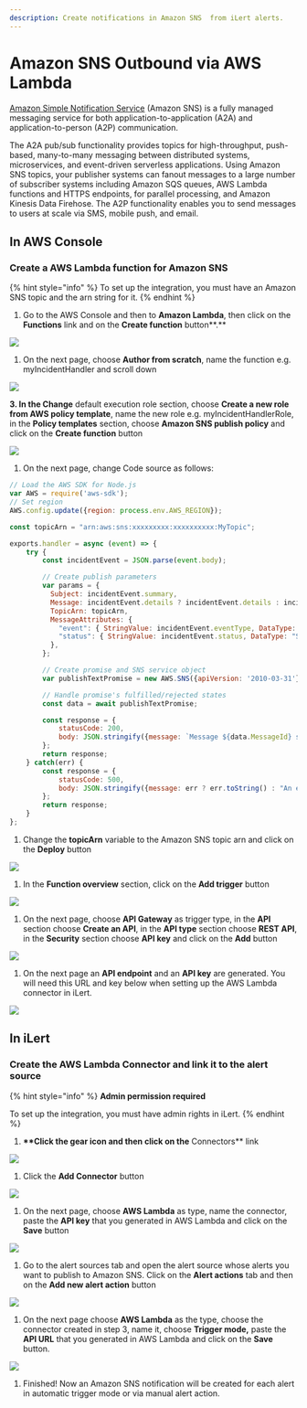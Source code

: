 ```yaml
---
description: Create notifications in Amazon SNS  from iLert alerts.
---
```


# Amazon SNS Outbound via AWS Lambda

[Amazon Simple Notification Service](https://aws.amazon.com/sns/) \(Amazon SNS\) is a fully managed messaging service for both application-to-application \(A2A\) and application-to-person \(A2P\) communication.

The A2A pub/sub functionality provides topics for high-throughput, push-based, many-to-many messaging between distributed systems, microservices, and event-driven serverless applications. Using Amazon SNS topics, your publisher systems can fanout messages to a large number of subscriber systems including Amazon SQS queues, AWS Lambda functions and HTTPS endpoints, for parallel processing, and Amazon Kinesis Data Firehose. The A2P functionality enables you to send messages to users at scale via SMS, mobile push, and email.

## In AWS Console <a id="in-aws-console"></a>

### Create a AWS Lambda function for Amazon SNS <a id="create-sns-topic-subscription"></a>

{% hint style="info" %}
To set up the integration, you must have an Amazon SNS topic and the arn string for it.
{% endhint %}

1. Go to the AWS Console and then to **Amazon Lambda**, then click on the **Functions** link and on the **Create function** button**.**

![](../../.gitbook/assets/functions_-_lambda.png)

1. On the next page, choose **Author from scratch**, name the function e.g. myIncidentHandler and scroll down

![](../../.gitbook/assets/lambda%20%281%29.png)

**3. In the Change** default execution role section, choose **Create a new role from AWS policy template**, name the new role e.g. myIncidentHandlerRole, in the **Policy templates** section, choose **Amazon SNS publish policy** and click on the **Create function** button

![](../../.gitbook/assets/lambda.png)

1. On the next page, change Code source as follows:

```javascript
// Load the AWS SDK for Node.js
var AWS = require('aws-sdk');
// Set region
AWS.config.update({region: process.env.AWS_REGION});

const topicArn = "arn:aws:sns:xxxxxxxxx:xxxxxxxxxx:MyTopic";

exports.handler = async (event) => {
    try {
        const incidentEvent = JSON.parse(event.body);

        // Create publish parameters
        var params = {
          Subject: incidentEvent.summary,
          Message: incidentEvent.details ? incidentEvent.details : incidentEvent.summary,
          TopicArn: topicArn,
          MessageAttributes: {
            "event": { StringValue: incidentEvent.eventType, DataType: "String" },
            "status": { StringValue: incidentEvent.status, DataType: "String" },
          },
        };

        // Create promise and SNS service object
        var publishTextPromise = new AWS.SNS({apiVersion: '2010-03-31'}).publish(params).promise();

        // Handle promise's fulfilled/rejected states
        const data = await publishTextPromise;

        const response = {
            statusCode: 200,
            body: JSON.stringify({message: `Message ${data.MessageId} sent to the topic ${params.TopicArn}`}),
        };
        return response;
    } catch(err) {
        const response = {
            statusCode: 500,
            body: JSON.stringify({message: err ? err.toString() : "An error occurred"}),
        };
        return response;
    }
};
```

1. Change the **topicArn** variable to the Amazon SNS topic arn and click on the **Deploy** button

![](../../.gitbook/assets/myincidenthandler_-_lambda.png)

1. In the **Function overview** section, click on the **Add trigger** button

![](../../.gitbook/assets/myincidenthandler_-_lambda%20%283%29.png)

1. On the next page, choose **API Gateway** as trigger type, in the **API** section choose **Create an API**, in the **API type** section choose **REST API**, in the **Security** section choose **API key** and click on the **Add** button

![](../../.gitbook/assets/lambda%20%283%29.png)

1. On the next page an **API endpoint** and an **API key** are generated. You will need this URL and key below when setting up the AWS Lambda connector in iLert.

![](../../.gitbook/assets/myincidenthandler_-_lambda%20%281%29.png)

## In iLert <a id="in-ilert"></a>

### Create the AWS Lambda Connector and link it to the alert source

{% hint style="info" %}
**Admin permission required**

To set up the integration, you must have admin rights in iLert.
{% endhint %}

1. **\*\*Click the gear icon and then click on the** Connectors\*\* link

![](../../.gitbook/assets/screenshot_16_03_21__15_46.png)

1. Click the **Add Connector** button

![](../../.gitbook/assets/screenshot_16_03_21__15_48.png)

1. On the next page, choose **AWS Lambda** as type, name the connector, paste the **API key** that you generated in AWS Lambda and click on the **Save** button

![](../../.gitbook/assets/ilert%20%2851%29.png)

1. Go to the alert sources tab and open the alert source whose alerts you want to publish to Amazon SNS. Click on the **Alert actions** tab and then on the **Add new alert action** button

![](../../.gitbook/assets/ilert%20%2847%29.png)

1. On the next page choose **AWS Lambda** as the type, choose the connector created in step 3, name it, choose **Trigger mode,**  paste the **API URL** that you generated in AWS Lambda and click on the **Save** button.

![](../../.gitbook/assets/ilert%20%2842%29.png)

1. Finished! Now an Amazon SNS notification will be created  for each alert in automatic trigger mode or via manual alert action.


